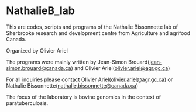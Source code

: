 # NathalieB_lab

This are codes, scripts and programs of the Nathalie Bissonnette lab of Sherbrooke research and development centre from Agriculture and agrifood Canada.

Organized by Olivier Ariel

The programs were mainly written by Jean-Simon Brouard(jean-simon.brouard@canada.ca) and Olivier Ariel(olivier.ariel@agr.gc.ca)

For all inquiries please contact Olivier Ariel(olivier.ariel@agr.gc.ca) or Nathalie Bissonnette(nathalie.bissonnette@canada.ca)

The focus of the laboratory is bovine genomics in the context of paratuberculosis.
